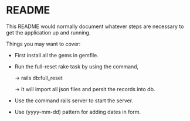 # README

This README would normally document whatever steps are necessary to get the
application up and running.

Things you may want to cover:

* First install all the gems in gemfile.

* Run the full-reset rake task by using the command,

    -> rails db:full_reset

    -> It will import all json files and persit the records into db.

* Use the command rails server to start the server.

* Use (yyyy-mm-dd) pattern for adding dates in form.
